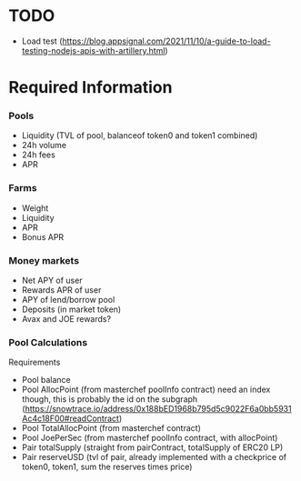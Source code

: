 # TODO

-   Load test (https://blog.appsignal.com/2021/11/10/a-guide-to-load-testing-nodejs-apis-with-artillery.html)

# Required Information

### Pools

-   Liquidity (TVL of pool, balanceof token0 and token1 combined)
-   24h volume
-   24h fees
-   APR

### Farms

-   Weight
-   Liquidity
-   APR
-   Bonus APR

### Money markets

-   Net APY of user
-   Rewards APR of user
-   APY of lend/borrow pool
-   Deposits (in market token)
-   Avax and JOE rewards?

### Pool Calculations

Requirements

-   Pool balance
-   Pool AllocPoint (from masterchef poolInfo contract) need an index though, this is probably the id on the subgraph (https://snowtrace.io/address/0x188bED1968b795d5c9022F6a0bb5931Ac4c18F00#readContract)
-   Pool TotalAllocPoint (from masterchef contract)
-   Pool JoePerSec (from masterchef poolInfo contract, with allocPoint)
-   Pair totalSupply (straight from pairContract, totalSupply of ERC20 LP)
-   Pair reserveUSD (tvl of pair, already implemented with a checkprice of token0, token1, sum the reserves times price)
